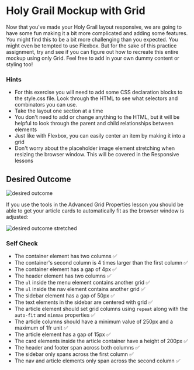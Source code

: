 # Holy Grail Mockup with Grid

Now that you've made your Holy Grail layout responsive, we are going to have some fun making it a bit more complicated and adding some features. You might find this to be a bit more challenging than you expected. You might even be tempted to use Flexbox. But for the sake of this practice assignment, try and see if you can figure out how to recreate this entire mockup using only Grid. Feel free to add in your own dummy content or styling too!

### Hints
- For this exercise you will need to add some CSS declaration blocks to the style.css file. Look through the HTML to see what selectors and combinators you can use.
- Take the layout one section at a time
- You don't need to add or change anything to the HTML, but it will be helpful to look through the parent and child relationships between elements
- Just like with Flexbox, you can easily center an item by making it into a grid
- Don't worry about the placeholder image element stretching when resizing the browser window. This will be covered in the Responsive lessons

## Desired Outcome

![desired outcome](./desired-outcome.png)

If you use the tools in the Advanced Grid Properties lesson you should be able to get your article cards to automatically fit as the browser window is adjusted:

![desired outcome stretched](./desired-outcome-stretched.png)

### Self Check
- The container element has two columns ✅
- The container's second column is 4 times larger than the first column ✅
- The container element has a gap of 4px ✅
- The header element has two columns ✅
- The `ul` inside the menu element contains another grid ✅
- The `ul` inside the nav element contains another grid ✅
- The sidebar element has a gap of 50px ✅
- The text elements in the sidebar are centered with grid ✅
- The article element should set grid columns using `repeat` along with the `auto-fit` and `minmax` properties ✅
- The article columns should have a minimum value of 250px and a maximum of 1fr unit ✅
- The article element has a gap of 15px ✅
- The card elements inside the article container have a height of 200px ✅
- The header and footer span across both columns ✅
- The sidebar only spans across the first column ✅
- The nav and article elements only span across the second column ✅
